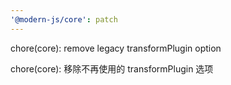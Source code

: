 ```yaml
---
'@modern-js/core': patch
---
```


chore(core): remove legacy transformPlugin option

chore(core): 移除不再使用的 transformPlugin 选项

